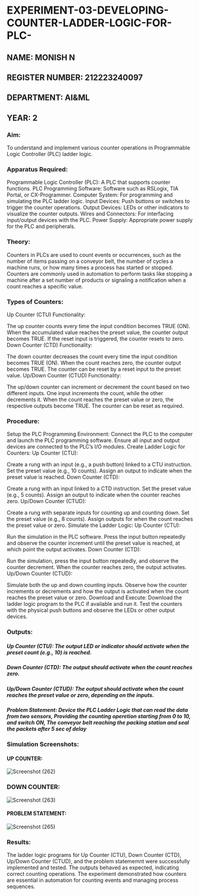 # EXPERIMENT-03-DEVELOPING-COUNTER-LADDER-LOGIC-FOR-PLC-
## NAME: MONISH N
## REGISTER NUMBER: 212223240097
## DEPARTMENT: AI&ML
## YEAR: 2

### Aim:
To understand and implement various counter operations in Programmable Logic Controller (PLC) ladder logic.

### Apparatus Required:
Programmable Logic Controller (PLC): A PLC that supports counter functions.
PLC Programming Software: Software such as RSLogix, TIA Portal, or CX-Programmer.
Computer System: For programming and simulating the PLC ladder logic.
Input Devices: Push buttons or switches to trigger the counter operations.
Output Devices: LEDs or other indicators to visualize the counter outputs.
Wires and Connectors: For interfacing input/output devices with the PLC.
Power Supply: Appropriate power supply for the PLC and peripherals.

### Theory:
Counters in PLCs are used to count events or occurrences, such as the number of items passing on a conveyor belt, the number of cycles a machine runs, or how many times a process has started or stopped. Counters are commonly used in automation to perform tasks like stopping a machine after a set number of products or signaling a notification when a count reaches a specific value.

### Types of Counters:
Up Counter (CTU) Functionality:

The up counter counts every time the input condition becomes TRUE (ON). When the accumulated value reaches the preset value, the counter output becomes TRUE. If the reset input is triggered, the counter resets to zero.
Down Counter (CTD) Functionality:

The down counter decreases the count every time the input condition becomes TRUE (ON). When the count reaches zero, the counter output becomes TRUE. The counter can be reset by a reset input to the preset value.
Up/Down Counter (CTUD) Functionality:

The up/down counter can increment or decrement the count based on two different inputs. One input increments the count, while the other decrements it. When the count reaches the preset value or zero, the respective outputs become TRUE. The counter can be reset as required.


### Procedure:
Setup the PLC Programming Environment:
Connect the PLC to the computer and launch the PLC programming software.
Ensure all input and output devices are connected to the PLC’s I/O modules.
Create Ladder Logic for Counters:
Up Counter (CTU):

Create a rung with an input (e.g., a push button) linked to a CTU instruction.
Set the preset value (e.g., 10 counts). Assign an output to indicate when the preset value is reached.
Down Counter (CTD):

Create a rung with an input linked to a CTD instruction.
Set the preset value (e.g., 5 counts). Assign an output to indicate when the counter reaches zero.
Up/Down Counter (CTUD):

Create a rung with separate inputs for counting up and counting down.
Set the preset value (e.g., 8 counts). Assign outputs for when the count reaches the preset value or zero.
Simulate the Ladder Logic:
Up Counter (CTU):

Run the simulation in the PLC software. Press the input button repeatedly and observe the counter increment until the preset value is reached, at which point the output activates.
Down Counter (CTD):

Run the simulation, press the input button repeatedly, and observe the counter decrement. When the counter reaches zero, the output activates.
Up/Down Counter (CTUD):

Simulate both the up and down counting inputs. Observe how the counter increments or decrements and how the output is activated when the count reaches the preset value or zero.
Download and Execute:
Download the ladder logic program to the PLC if available and run it.
Test the counters with the physical push buttons and observe the LEDs or other output devices.

### Outputs:

##### Up Counter (CTU): The output LED or indicator should activate when the preset count (e.g., 10) is reached.
##### Down Counter (CTD): The output should activate when the count reaches zero.
##### Up/Down Counter (CTUD): The output should activate when the count reaches the preset value or zero, depending on the inputs.
##### Problem Statement: Device the PLC Ladder Logic that can read the data from two sensors, Providing the counting operetion starting from 0 to 10, and switch ON, The conveyor belt reaching the packing station and seal the packets after 5 sec of delay

### Simulation Screenshots:

#### UP COUNTER:
![Screenshot (262)](https://github.com/user-attachments/assets/c5780ae7-e07b-472a-acf5-6866d334e615)
### DOWN COUNTER:
![Screenshot (263)](https://github.com/user-attachments/assets/d125562a-1a75-47de-a64d-66c5b6bd58f5)
#### PROBLEM STATEMENT:
![Screenshot (265)](https://github.com/user-attachments/assets/0b14640a-9738-431c-bd28-a4ff4bcfebe3)

### Results:
The ladder logic programs for Up Counter (CTU), Down Counter (CTD), Up/Down Counter (CTUD), and the problem statememnt were successfully implemented and tested. The outputs behaved as expected, indicating correct counting operations. The experiment demonstrated how counters are essential in automation for counting events and managing process sequences.
